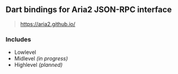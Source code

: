 ## Dart bindings for Aria2 JSON-RPC interface

> https://aria2.github.io/

### Includes
- Lowlevel
- Midlevel *(in progress)*
- Highlevel *(planned)*
